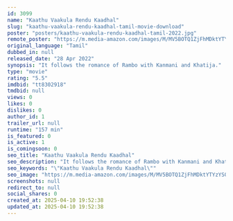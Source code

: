 ```yaml
---
id: 3099
name: "Kaathu Vaakula Rendu Kaadhal"
slug: "kaathu-vaakula-rendu-kaadhal-tamil-movie-download"
poster: "posters/kaathu-vaakula-rendu-kaadhal-tamil-2022.jpg"
remote_poster: "https://m.media-amazon.com/images/M/MV5BOTQ1ZjFhMDktYTYzYS00NTMzLTllMjQtMDg1NWY3ZDNhMDEwXkEyXkFqcGdeQXVyMTEzNzg0Mjkx._V1_SX300.jpg"
original_language: "Tamil"
dubbed_in: null
released_date: "28 Apr 2022"
synopsis: "It follows the romance of Rambo with Kanmani and Khatija."
type: "movie"
rating: "5.5"
imdbid: "tt8302918"
tmdbid: null
views: 0
likes: 0
dislikes: 0
author_id: 1
trailer_url: null
runtime: "157 min"
is_featured: 0
is_active: 1
is_comingsoon: 0
seo_title: "Kaathu Vaakula Rendu Kaadhal"
seo_description: "It follows the romance of Rambo with Kanmani and Khatija."
seo_keywords: "\"Kaathu Vaakula Rendu Kaadhal\""
seo_image: "https://m.media-amazon.com/images/M/MV5BOTQ1ZjFhMDktYTYzYS00NTMzLTllMjQtMDg1NWY3ZDNhMDEwXkEyXkFqcGdeQXVyMTEzNzg0Mjkx._V1_SX300.jpg"
screenshots: null
redirect_to: null
social_shares: 0
created_at: 2025-04-10 19:52:38
updated_at: 2025-04-10 19:52:38
---
```


